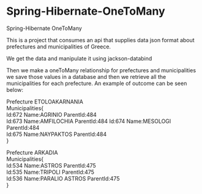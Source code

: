 # Spring-Hibernate-OneToMany
Spring-Hibernate OneToMany

This is a project that consumes an api that supplies data  json format about prefectures and municipalities of Greece.

We get the data and manipulate it using jackson-databind

Then we make a oneToMany relationship for prefectures and municipalities we save those values in a database
and then we retrieve all the municipalities for each prefecture.
An example of outcome can be seen below:

Prefecture ETOLOAKARNANIA   
Municipalities{   
Id:672 Name:AGRINIO ParentId:484    
Id:673 Name:AMFILOCHIA ParentId:484 
Id:674 Name:MESOLOGI ParentId:484  
Id:675 Name:NAYPAKTOS ParentId:484   
} 

Prefecture ARKADIA   
Municipalities{    
Id:534 Name:ASTROS ParentId:475  
Id:535 Name:TRIPOLI ParentId:475  
Id:536 Name:PARALIO ASTROS ParentId:475  
} 
